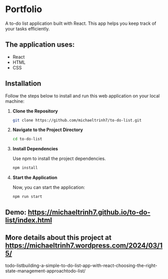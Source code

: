 # Portfolio

A to-do list application built with React. This app helps you keep track of your tasks efficiently.

## The application  uses:
-   React
-   HTML
-   CSS

## Installation

Follow the steps below to install and run this web application on your local machine:

1. **Clone the Repository**

    ```bash
    git clone https://github.com/michaeltrinh7/to-do-list.git
    ```

2. **Navigate to the Project Directory**

    ```bash
    cd to-do-list
    ```

3. **Install Dependencies**

    Use npm to install the project dependencies.

    ```bash
    npm install
    ```

6. **Start the Application**

    Now, you can start the application:

    ```bash
    npm run start
    ```

## Demo: https://michaeltrinh7.github.io/to-do-list/index.html

## More details about this project at https://michaeltrinh7.wordpress.com/2024/03/15/
todo-listbuilding-a-simple-to-do-list-app-with-react-choosing-the-right-state-management-approachtodo-list/